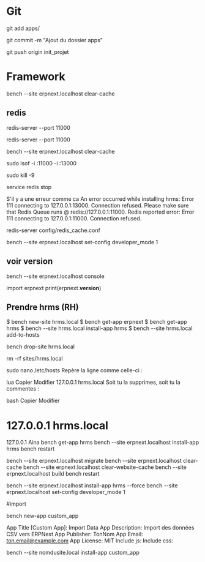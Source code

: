 # Git

git add apps/

git commit -m "Ajout du dossier apps"

git push origin init_projet

# Framework


bench --site erpnext.localhost clear-cache

## redis 
redis-server --port 11000

redis-server --port 11000

bench --site erpnext.localhost clear-cache

sudo lsof -i :11000 -i :13000

sudo kill -9 

service redis stop

S'il y a une erreur comme ca 
An error occurred while installing hrms: Error 111 connecting to 127.0.0.1:13000. Connection refused.
Please make sure that Redis Queue runs @ redis://127.0.0.1:11000. Redis reported error: Error 111 connecting to 127.0.0.1:11000. Connection refused.

redis-server config/redis_cache.conf



bench --site erpnext.localhost set-config developer_mode 1

## voir version
bench --site erpnext.localhost console

import erpnext
print(erpnext.__version__)

## Prendre hrms (RH)

$ bench new-site hrms.local
$ bench get-app erpnext
$ bench get-app hrms
$ bench --site hrms.local install-app hrms
$ bench --site hrms.local add-to-hosts

bench drop-site hrms.local

rm -rf sites/hrms.local

sudo nano /etc/hosts
Repère la ligne comme celle-ci :

lua
Copier
Modifier
127.0.0.1 hrms.local
Soit tu la supprimes, soit tu la commentes :

bash
Copier
Modifier
# 127.0.0.1 hrms.local
127.0.0.1
Aina
bench get-app hrms
bench --site erpnext.localhost install-app hrms
bench restart

bench --site erpnext.localhost migrate
bench --site erpnext.localhost clear-cache
bench --site erpnext.localhost clear-website-cache
bench --site erpnext.localhost build
bench restart

bench --site erpnext.localhost install-app hrms --force
bench --site erpnext.localhost set-config developer_mode 1


#import 

bench new-app custom_app

App Title [Custom App]: Import Data
App Description: Import des données CSV vers ERPNext
App Publisher: TonNom
App Email: ton.email@example.com
App License: MIT
Include js: 
Include css:

bench --site nomdusite.local install-app custom_app

